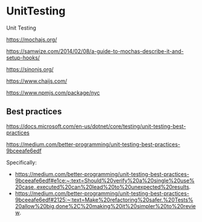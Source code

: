 # UnitTesting
Unit Testing

https://mochajs.org/

https://samwize.com/2014/02/08/a-guide-to-mochas-describe-it-and-setup-hooks/

https://sinonjs.org/

https://www.chaijs.com/

https://www.npmjs.com/package/nyc

## Best practices
https://docs.microsoft.com/en-us/dotnet/core/testing/unit-testing-best-practices

https://medium.com/better-programming/unit-testing-best-practices-9bceeafe6edf

Specifically:
 - https://medium.com/better-programming/unit-testing-best-practices-9bceeafe6edf#e1ce:~:text=Should%20verify%20a%20single%20use%20case.,executed%20can%20lead%20to%20unexpected%20results.
 - https://medium.com/better-programming/unit-testing-best-practices-9bceeafe6edf#2125:~:text=Make%20refactoring%20safer.%20Tests%20allow%20big,done%2C%20making%20it%20simpler%20to%20review.
